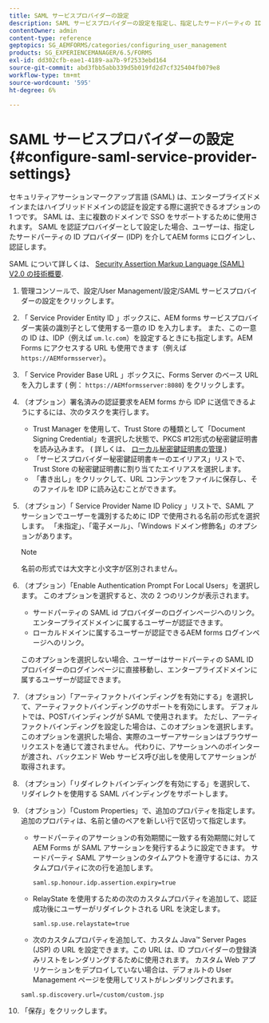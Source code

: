 ```yaml
---
title: SAML サービスプロバイダーの設定
description: SAML サービスプロバイダーの設定を指定し、指定したサードパーティの ID プロバイダー (IDP) を介したAEM forms へのログインと認証をユーザーに許可することができます。
contentOwner: admin
content-type: reference
geptopics: SG_AEMFORMS/categories/configuring_user_management
products: SG_EXPERIENCEMANAGER/6.5/FORMS
exl-id: dd302cfb-eae1-4189-aa7b-9f2533ebd164
source-git-commit: abd3fbb5abb339d5b019fd2d7cf325404fb079e8
workflow-type: tm+mt
source-wordcount: '595'
ht-degree: 6%

---
```


# SAML サービスプロバイダーの設定{#configure-saml-service-provider-settings}

セキュリティアサーションマークアップ言語 (SAML) は、エンタープライズドメインまたはハイブリッドドメインの認証を設定する際に選択できるオプションの 1 つです。 SAML は、主に複数のドメインで SSO をサポートするために使用されます。 SAML を認証プロバイダーとして設定した場合、ユーザーは、指定したサードパーティの ID プロバイダー (IDP) を介してAEM forms にログインし、認証します。

SAML について詳しくは、 [Security Assertion Markup Language (SAML) V2.0 の技術概要](https://docs.oasis-open.org/security/saml/Post2.0/sstc-saml-tech-overview-2.0.html).

1. 管理コンソールで、設定/User Management/設定/SAML サービスプロバイダーの設定をクリックします。
1. 「 Service Provider Entity ID 」ボックスに、AEM forms サービスプロバイダー実装の識別子として使用する一意の ID を入力します。 また、この一意の ID は、IDP（例えば `um.lc.com`）を設定するときにも指定します。AEM Forms にアクセスする URL も使用できます（例えば `https://AEMformsserver`）。
1. 「 Service Provider Base URL 」ボックスに、Forms Server のベース URL を入力します ( 例： `https://AEMformsserver:8080`) をクリックします。
1. （オプション）署名済みの認証要求をAEM forms から IDP に送信できるようにするには、次のタスクを実行します。

   * Trust Manager を使用して、Trust Store の種類として「Document Signing Credential」を選択した状態で、PKCS #12形式の秘密鍵証明書を読み込みます。 ( 詳しくは、 [ローカル秘密鍵証明書の管理](/help/forms/using/admin-help/local-credentials.md#managing-local-credentials).)
   * 「サービスプロバイダー秘密鍵証明書キーのエイリアス」リストで、Trust Store の秘密鍵証明書に割り当てたエイリアスを選択します。
   * 「書き出し」をクリックして、URL コンテンツをファイルに保存し、そのファイルを IDP に読み込むことができます。

1. （オプション）「 Service Provider Name ID Policy 」リストで、SAML アサーションでユーザーを識別するために IDP で使用される名前の形式を選択します。 「未指定」、「電子メール」、「Windows ドメイン修飾名」のオプションがあります。

   >[!NOTE]
   >
   >名前の形式では大文字と小文字が区別されません。

1. （オプション）「Enable Authentication Prompt For Local Users」を選択します。 このオプションを選択すると、次の 2 つのリンクが表示されます。

   * サードパーティの SAML id プロバイダーのログインページへのリンク。エンタープライズドメインに属するユーザーが認証できます。
   * ローカルドメインに属するユーザーが認証できるAEM forms ログインページへのリンク。

   このオプションを選択しない場合、ユーザーはサードパーティの SAML ID プロバイダーのログインページに直接移動し、エンタープライズドメインに属するユーザーが認証できます。

1. （オプション）「アーティファクトバインディングを有効にする」を選択して、アーティファクトバインディングのサポートを有効にします。 デフォルトでは、POSTバインディングが SAML で使用されます。 ただし、アーティファクトバインディングを設定した場合は、このオプションを選択します。 このオプションを選択した場合、実際のユーザーアサーションはブラウザーリクエストを通じて渡されません。 代わりに、アサーションへのポインターが渡され、バックエンド Web サービス呼び出しを使用してアサーションが取得されます。
1. （オプション）「リダイレクトバインディングを有効にする」を選択して、リダイレクトを使用する SAML バインディングをサポートします。
1. （オプション）「Custom Properties」で、追加のプロパティを指定します。 追加のプロパティは、名前と値のペアを新しい行で区切って指定します。

   * サードパーティのアサーションの有効期間に一致する有効期間に対してAEM Forms が SAML アサーションを発行するように設定できます。 サードパーティ SAML アサーションのタイムアウトを遵守するには、カスタムプロパティに次の行を追加します。

     `saml.sp.honour.idp.assertion.expiry=true`

   * RelayState を使用するための次のカスタムプロパティを追加して、認証成功後にユーザーがリダイレクトされる URL を決定します。

     `saml.sp.use.relaystate=true`

   * 次のカスタムプロパティを追加して、カスタム Java™ Server Pages (JSP) の URL を設定できます。この URL は、ID プロバイダーの登録済みリストをレンダリングするために使用されます。 カスタム Web アプリケーションをデプロイしていない場合は、デフォルトの User Management ページを使用してリストがレンダリングされます。

   `saml.sp.discovery.url=/custom/custom.jsp`

1. 「保存」をクリックします。
